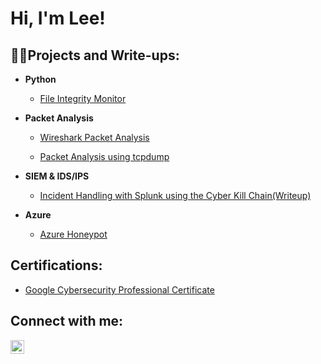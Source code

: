 <h1>Hi, I'm Lee!</h1>

<h2>👨‍💻Projects and Write-ups:</h2>

- <b>Python</b>
  - [File Integrity Monitor](https://github.com/LGTJackson/File-Integrity-Monitor)

- <b>Packet Analysis</b>

  - [Wireshark Packet Analysis](https://github.com/LGTJackson/LABEL)

  - [Packet Analysis using tcpdump](https://github.com/LGTJackson/LABEL)

- <b>SIEM & IDS/IPS</b>

  - [Incident Handling with Splunk using the Cyber Kill Chain(Writeup)](https://github.com/LGTJackson/LABEL](https://github.com/LGTJackson/Incident-Handling-with-Splunk/blob/main/README.md))
 
- <b>Azure</b>

  - [Azure Honeypot](https://github.com/LGTJackson/Azure-Honeypot)


<h2>Certifications:</h2>

- [Google Cybersecurity Professional Certificate](https://coursera.org/share/59c90542a9d3c296e445031c80476347)


<h2> Connect with me:</h2>


[<img align="left" alt="LeeJackson | Instagram" width="22px" src="https://cdn.jsdelivr.net/npm/simple-icons@v3/icons/instagram.svg" />][instagram]

[instagram]: https://www.instagram.com/lgt.cs/
<!--
**LGTJackson/LGTJackson** is a ✨ _special_ ✨ repository because its `README.md` (this file) appears on your GitHub profile.

Here are some ideas to get you started:

- 🔭 I’m currently working on ...
- 🌱 I’m currently learning ...
- 👯 I’m looking to collaborate on ...
- 🤔 I’m looking for help with ...
- 💬 Ask me about ...
- 📫 How to reach me: ...
- 😄 Pronouns: ...
- ⚡ Fun fact: ...
-->
